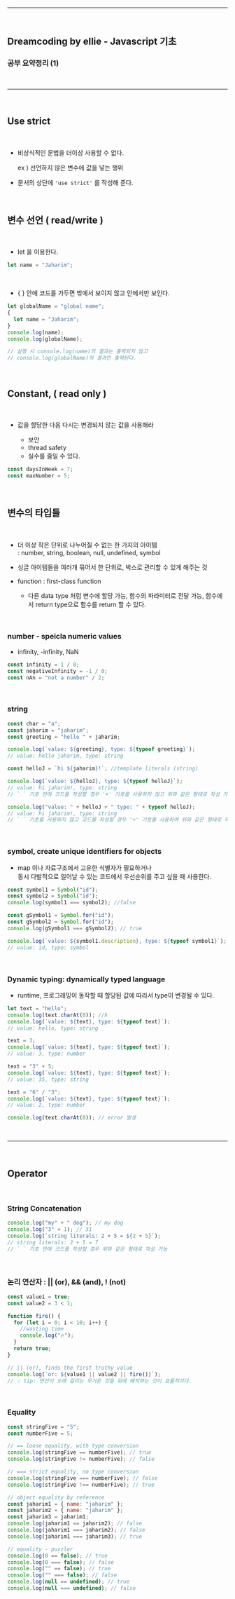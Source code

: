 <br/>

---

<br/>

## Dreamcoding by ellie - Javascript 기초

### 공부 요약정리 (1)

<br/>

---

<br/>

## Use strict

<br/>

- 비상식적인 문법을 더이상 사용할 수 없다.

  ex ) 선언하지 않은 변수에 값을 넣는 행위

- 문서의 상단에 `'use strict'` 를 작성해 준다.

<br/>

## 변수 선언 ( read/write )

<br/>

- let 을 이용한다.

```javascript
let name = "Jaharim";
```

  <br/>

- { } 안에 코드를 가두면 밖에서 보이지 않고 안에서만 보인다.

```javascript
let globalName = "global name";
{
  let name = "Jaharim";
}
console.log(name);
console.log(globalName);

// 실행 시 console.log(name)의 결과는 출력되지 않고
// console.log(globalName)의 결과만 출력된다.
```

<br/>

## Constant, ( read only )

<br/>

- 값을 할당한 다음 다시는 변경되지 않는 값을 사용해라

  - 보안
  - thread safety
  - 실수를 줄일 수 있다.

```javascript
const daysInWeek = 7;
const maxNumber = 5;
```

<br/>

## 변수의 타입들

<br/>

- 더 이상 작은 단위로 나누어질 수 없는 한 가지의 아이템  
  : number, string, boolean, null, undefined, symbol

- 싱글 아이템들을 여러개 묶어서 한 단위로, 박스로 관리할 수 있게 해주는 것

- function : first-class function
  - 다른 data type 처럼 변수에 할당 가능, 함수의 파라미터로 전달 가능, 함수에서 return type으로 함수를 return 할 수 있다.

<br/>

### number - speicla numeric values

- infinity, -infinity, NaN

```javascript
const infinity = 1 / 0;
const negativeInfinity = -1 / 0;
const nAn = "not a number" / 2;
```

<br/>

### string

```javascript
const char = "a";
const jaharim = "jaharim";
const greeting = "hello " + jaharim;

console.log(`value: ${greeting}, type: ${typeof greeting}`);
// value: hello jaharim, type: string

const helloJ = `hi ${jaharim}!`; //template literals (string)

console.log(`value: ${helloJ}, type: ${typeof helloJ}`);
// value: hi jaharim!, type: string
// ` ` 기호 안에 코드를 작성할 경우 '+' 기호를 사용하지 않고 위와 같은 형태로 작성 가능

console.log("value: " + helloJ + " type: " + typeof helloJ);
// value: hi jaharim!, type: string
// ` ` 기호를 사용하지 않고 코드를 작성할 경우 '+' 기호를 사용하여 위와 같은 형태로 작성
```

<br/>

### symbol, create unique identifiers for objects

- map 이나 자료구조에서 고유한 식별자가 필요하거나  
  동시 다발적으로 일어날 수 있는 코드에서 우선순위를 주고 싶을 때 사용한다.

```javascript
const symbol1 = Symbol("id");
const symbol2 = Symbol("id");
console.log(symbol1 === symbol2); //false

const gSymbol1 = Symbol.for("id");
const gSymbol2 = Symbol.for("id");
console.log(gSymbol1 === gSymbol2); // true

console.log(`value: ${symbol1.description}, type: ${typeof symbol1}`);
// value: id, type: symbol
```

<br/>

### Dynamic typing: dynamically typed language

- runtime, 프로그래밍이 동작할 때 할당된 값에 따라서 type이 변경될 수 있다.

```javascript
let text = "hello";
console.log(text.charAt(0)); //h
console.log(`value: ${text}, type: ${typeof text}`);
// value: hello, type: string

text = 3;
console.log(`value: ${text}, type: ${typeof text}`);
// value: 3, type: number

text = "3" + 5;
console.log(`value: ${text}, type: ${typeof text}`);
// value: 35, type: string

text = "6" / "3";
console.log(`value: ${text}, type: ${typeof text}`);
// value: 2, type: number

console.log(text.charAt(0)); // error 발생
```

<br/>

---

<br/>

## Operator

<br/>

### String Concatenation

```javascript
console.log("my" + " dog"); // my dog
console.log("3" + 1); // 31
console.log(`string literals: 2 + 5 = ${2 + 5}`);
// string literals: 2 + 5 = 7
// ` ` 기호 안에 코드를 작성할 경우 위와 같은 형태로 작성 가능
```

<br/>

### 논리 연산자 : || (or), && (and), ! (not)

```javascript
const value1 = true;
const value2 = 3 < 1;

function fire() {
  for (let i = 0; i < 10; i++) {
    //wasting time
    console.log("🔥");
  }
  return true;
}

// || (or), finds the first truthy value
console.log(`or: ${value1 || value2 || fire()}`);
// 💡 tip: 연산이 오래 걸리는 무거운 것을 뒤에 배치하는 것이 효율적이다.
```

<br/>

### Equality

```javascript
const stringFive = "5";
const numberFive = 5;

// == loose equality, with type conversion
console.log(stringFive == numberFive); // true
console.log(stringFive != numberFive); // false

// === strict equality, no type conversion
console.log(stringFive === numberFive); // false
console.log(stringFive !== numberFive); // true

// object equality by reference
const jaharim1 = { name: "jaharim" };
const jaharim2 = { name: "jaharim" };
const jaharim3 = jaharim1;
console.log(jaharim1 == jaharim2); // false
console.log(jaharim1 === jaharim2); // false
console.log(jaharim1 === jaharim3); // true

// equality - puzzler
console.log(0 == false); // true
console.log(0 === false); // false
console.log("" == false); // true
console.log("" === false); // false
console.log(null == undefined); // true
console.log(null === undefined); // false
```

<br/>
